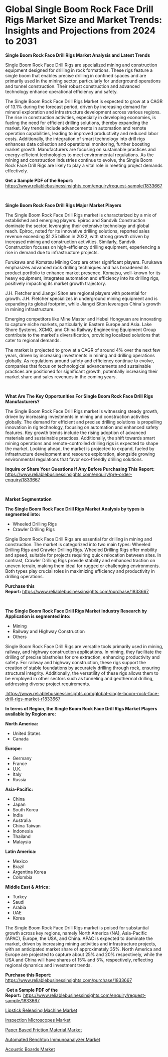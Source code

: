 <p><h1>Global Single Boom Rock Face Drill Rigs Market Size and Market Trends: Insights and Projections from 2024 to 2031</h1></p><p><strong>Single Boom Rock Face Drill Rigs Market Analysis and Latest Trends</strong></p>
<p><p>Single Boom Rock Face Drill Rigs are specialized mining and construction equipment designed for drilling in rock formations. These rigs feature a single boom that enables precise drilling in confined spaces and are primarily used in the mining sector, particularly for underground operations and tunnel construction. Their robust construction and advanced technology enhance operational efficiency and safety.</p><p>The Single Boom Rock Face Drill Rigs Market is expected to grow at a CAGR of 13.1% during the forecast period, driven by increasing demand for mineral exploration and infrastructure development across various regions. The rise in construction activities, especially in developing economies, is fueling the need for efficient drilling solutions, thereby expanding the market. Key trends include advancements in automation and remote operation capabilities, leading to improved productivity and reduced labor costs. Additionally, the integration of smart technology into drill rigs enhances data collection and operational monitoring, further boosting market growth. Manufacturers are focusing on sustainable practices and energy-efficient technologies to meet environmental regulations. As the mining and construction industries continue to evolve, the Single Boom Rock Face Drill Rigs are likely to play a vital role in meeting project demands effectively.</p></p>
<p><strong>Get a Sample PDF of the Report:&nbsp;</strong> <a href="https://www.reliablebusinessinsights.com/enquiry/request-sample/1833667?utm_campaign=57&utm_medium=2&utm_source=Github&utm_content=ia&utm_term=17102024&utm_id=single-boom-rock-face-drill-rigs">https://www.reliablebusinessinsights.com/enquiry/request-sample/1833667</a></p>
<p>&nbsp;</p>
<p><strong>Single Boom Rock Face Drill Rigs Major Market Players</strong></p>
<p><p>The Single Boom Rock Face Drill Rigs market is characterized by a mix of established and emerging players. Epiroc and Sandvik Construction dominate the sector, leveraging their extensive technology and global reach. Epiroc, noted for its innovative drilling solutions, reported sales revenue exceeding $1.25 billion in 2022, with strong growth driven by increased mining and construction activities. Similarly, Sandvik Construction focuses on high-efficiency drilling equipment, experiencing a rise in demand due to infrastructure projects.</p><p>Furukawa and Komatsu Mining Corp are other significant players. Furukawa emphasizes advanced rock drilling techniques and has broadened its product portfolio to enhance market presence. Komatsu, well-known for its heavy equipment, integrates automation and efficiency into its drilling rigs, positively impacting its market growth trajectory. </p><p>J.H. Fletcher and Jiangxi Siton are regional players with potential for growth. J.H. Fletcher specializes in underground mining equipment and is expanding its global footprint, while Jiangxi Siton leverages China's growth in mining infrastructure.</p><p>Emerging competitors like Mine Master and Hebei Hongyuan are innovating to capture niche markets, particularly in Eastern Europe and Asia. Lake Shore Systems, XCMG, and China Railway Engineering Equipment Group contribute to the market's diversification, providing localized solutions that cater to regional demands.</p><p>The market is projected to grow at a CAGR of around 4% over the next few years, driven by increasing investments in mining and drilling operations globally. As regulations around safety and efficiency continue to evolve, companies that focus on technological advancements and sustainable practices are positioned for significant growth, potentially increasing their market share and sales revenues in the coming years.</p></p>
<p>&nbsp;</p>
<p><strong>What Are The Key Opportunities For Single Boom Rock Face Drill Rigs Manufacturers?</strong></p>
<p><p>The Single Boom Rock Face Drill Rigs market is witnessing steady growth, driven by increasing investments in mining and construction activities globally. The demand for efficient and precise drilling solutions is propelling innovation in rig technology, focusing on automation and enhanced safety features. Key growth trends include the rising adoption of advanced materials and sustainable practices. Additionally, the shift towards smart mining operations and remote-controlled drilling rigs is expected to shape the market. Looking ahead, the market is projected to expand, fueled by infrastructure development and resource exploration, alongside growing environmental regulations that favor eco-friendly drilling solutions.</p></p>
<p><strong>Inquire or Share Your Questions If Any Before Purchasing This Report:</strong> <a href="https://www.reliablebusinessinsights.com/enquiry/pre-order-enquiry/1833667?utm_campaign=57&utm_medium=2&utm_source=Github&utm_content=ia&utm_term=17102024&utm_id=single-boom-rock-face-drill-rigs">https://www.reliablebusinessinsights.com/enquiry/pre-order-enquiry/1833667</a></p>
<p>&nbsp;</p>
<p><strong>Market Segmentation</strong></p>
<p><strong>The Single Boom Rock Face Drill Rigs Market Analysis by types is segmented into:</strong></p>
<p><ul><li>Wheeled Drilling Rigs</li><li>Crawler Drilling Rigs</li></ul></p>
<p><p>Single Boom Rock Face Drill Rigs are essential for drilling in mining and construction. The market is categorized into two main types: Wheeled Drilling Rigs and Crawler Drilling Rigs. Wheeled Drilling Rigs offer mobility and speed, suitable for projects requiring quick relocation between sites. In contrast, Crawler Drilling Rigs provide stability and enhanced traction on uneven terrain, making them ideal for rugged or challenging environments. Both types play crucial roles in maximizing efficiency and productivity in drilling operations.</p></p>
<p><strong>Purchase this Report:&nbsp;</strong><a href="https://www.reliablebusinessinsights.com/purchase/1833667?utm_campaign=57&utm_medium=2&utm_source=Github&utm_content=ia&utm_term=17102024&utm_id=single-boom-rock-face-drill-rigs">https://www.reliablebusinessinsights.com/purchase/1833667</a></p>
<p>&nbsp;</p>
<p><strong>The Single Boom Rock Face Drill Rigs Market Industry Research by Application is segmented into:</strong></p>
<p><ul><li>Mining</li><li>Railway and Highway Construction</li><li>Others</li></ul></p>
<p><p>Single Boom Rock Face Drill Rigs are versatile tools primarily used in mining, railway, and highway construction applications. In mining, they facilitate the drilling of precise blastholes for ore extraction, enhancing productivity and safety. For railway and highway construction, these rigs support the creation of stable foundations by accurately drilling through rock, ensuring structural integrity. Additionally, the versatility of these rigs allows them to be employed in other sectors such as tunneling and geothermal drilling, addressing diverse project requirements.</p></p>
<p><a href="https://www.reliablebusinessinsights.com/global-single-boom-rock-face-drill-rigs-market-r1833667?utm_campaign=57&utm_medium=2&utm_source=Github&utm_content=ia&utm_term=17102024&utm_id=single-boom-rock-face-drill-rigs">&nbsp;https://www.reliablebusinessinsights.com/global-single-boom-rock-face-drill-rigs-market-r1833667</a></p>
<p><strong>In terms of Region, the Single Boom Rock Face Drill Rigs Market Players available by Region are:</strong></p>
<p>
    <p> <strong> North America: </strong>
        <ul>
            <li>United States</li>
            <li>Canada</li>
        </ul>
        </p> 
    <p> <strong> Europe: </strong>
        <ul>
            <li>Germany</li>
            <li>France</li>
            <li>U.K.</li>
            <li>Italy</li>
            <li>Russia</li>
        </ul>
        </p> 
    <p> <strong> Asia-Pacific: </strong>
        <ul>
            <li>China</li>
            <li>Japan</li>
            <li>South Korea</li>
            <li>India</li>
            <li>Australia</li>
            <li>China Taiwan</li>
            <li>Indonesia</li>
            <li>Thailand</li>
            <li>Malaysia</li>
        </ul>
        </p> 
    <p> <strong> Latin America: </strong>
        <ul>
            <li>Mexico</li>
            <li>Brazil</li>
            <li>Argentina Korea</li>
            <li>Colombia</li>
        </ul>
        </p> 
    <p> <strong> Middle East & Africa: </strong>
        <ul>
            <li>Turkey</li>
            <li>Saudi</li>
            <li>Arabia</li>
            <li>UAE</li>
            <li>Korea</li>
        </ul>
    </p>
    </p>
<p><p>The Single Boom Rock Face Drill Rigs market is poised for substantial growth across key regions, namely North America (NA), Asia-Pacific (APAC), Europe, the USA, and China. APAC is expected to dominate the market, driven by increasing mining activities and infrastructure projects, with an anticipated market share of approximately 35%. North America and Europe are projected to capture about 25% and 20% respectively, while the USA and China will have shares of 15% and 5%, respectively, reflecting regional dynamics and investment trends.</p></p>
<p><strong>Purchase this Report: </strong><a href="https://www.reliablebusinessinsights.com/purchase/1833667?utm_campaign=57&utm_medium=2&utm_source=Github&utm_content=ia&utm_term=17102024&utm_id=single-boom-rock-face-drill-rigs">https://www.reliablebusinessinsights.com/purchase/1833667</a></p>
<p>&nbsp;<strong>Get a Sample PDF of the Report:&nbsp;&nbsp;</strong><a href="https://www.reliablebusinessinsights.com/enquiry/request-sample/1833667?utm_campaign=57&utm_medium=2&utm_source=Github&utm_content=ia&utm_term=17102024&utm_id=single-boom-rock-face-drill-rigs">https://www.reliablebusinessinsights.com/enquiry/request-sample/1833667</a></p>
<p><strong></strong></p>
<p><p><a href="https://github.com/haydee0czminge/Market-Research-Report-List-1/blob/main/lipstick-releasing-machine-market.md?utm_campaign=57&utm_medium=2&utm_source=Github&utm_content=ia&utm_term=17102024&utm_id=single-boom-rock-face-drill-rigs">Lipstick Releasing Machine Market</a></p><p><a href="https://issuu.com/reportprime-2/docs/inspection-microscopes-market-size-_645b3de87cc28d?utm_campaign=57&utm_medium=2&utm_source=Github&utm_content=ia&utm_term=17102024&utm_id=single-boom-rock-face-drill-rigs">Inspection Microscopes Market</a></p><p><a href="https://www.linkedin.com/pulse/global-paper-based-friction-material-industry-analysis-report-pqrbf?utm_campaign=57&utm_medium=2&utm_source=Github&utm_content=ia&utm_term=17102024&utm_id=single-boom-rock-face-drill-rigs">Paper Based Friction Material Market</a></p><p><a href="https://github.com/lourdestd6bs/Market-Research-Report-List-1/blob/main/automated-benchtop-immunoanalyzer-market.md?utm_campaign=57&utm_medium=2&utm_source=Github&utm_content=ia&utm_term=17102024&utm_id=single-boom-rock-face-drill-rigs">Automated Benchtop Immunoanalyzer Market</a></p><p><a href="https://www.linkedin.com/pulse/strategic-roadmap-global-acoustic-boards-market-insights-7tgie?utm_campaign=57&utm_medium=2&utm_source=Github&utm_content=ia&utm_term=17102024&utm_id=single-boom-rock-face-drill-rigs">Acoustic Boards Market</a></p></p>